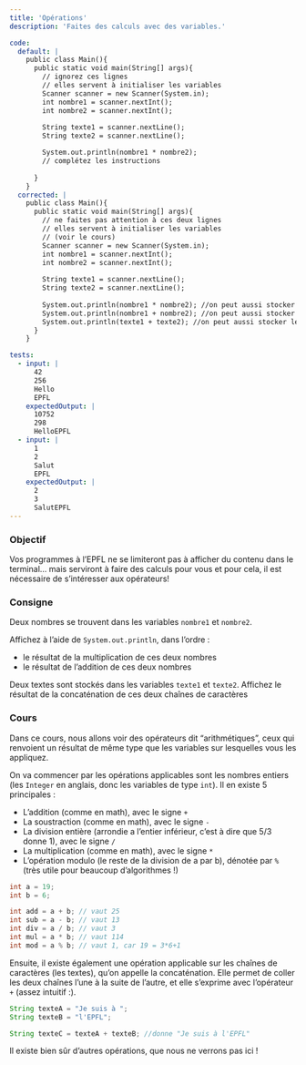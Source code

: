 ```yaml
---
title: 'Opérations'
description: 'Faites des calculs avec des variables.'

code:
  default: |
    public class Main(){
      public static void main(String[] args){
        // ignorez ces lignes
        // elles servent à initialiser les variables
        Scanner scanner = new Scanner(System.in);
        int nombre1 = scanner.nextInt();
        int nombre2 = scanner.nextInt();
        
        String texte1 = scanner.nextLine();
        String texte2 = scanner.nextLine();

        System.out.println(nombre1 * nombre2);
        // complétez les instructions
        
      }
    }
  corrected: |
    public class Main(){
      public static void main(String[] args){
        // ne faites pas attention à ces deux lignes
        // elles servent à initialiser les variables
        // (voir le cours)
        Scanner scanner = new Scanner(System.in);
        int nombre1 = scanner.nextInt();
        int nombre2 = scanner.nextInt();
        
        String texte1 = scanner.nextLine();
        String texte2 = scanner.nextLine();
        
        System.out.println(nombre1 * nombre2); //on peut aussi stocker le résultat dans une variable intermédiaire
        System.out.println(nombre1 + nombre2); //on peut aussi stocker le résultat dans une variable intermédiaire
        System.out.println(texte1 + texte2); //on peut aussi stocker le résultat dans une variable intermédiaire
      }
    }

tests:
  - input: |
      42
      256
      Hello
      EPFL
    expectedOutput: |
      10752
      298
      HelloEPFL
  - input: |
      1
      2
      Salut
      EPFL
    expectedOutput: |
      2
      3
      SalutEPFL
---
```


### Objectif

Vos programmes à l’EPFL ne se limiteront pas à afficher du contenu dans le terminal… mais serviront à faire des calculs pour vous et pour cela, il est nécessaire de s’intéresser aux opérateurs!

### Consigne

Deux nombres se trouvent dans les variables `nombre1` et `nombre2`.

Affichez à l’aide de `System.out.println`, dans l’ordre :

- le résultat de la multiplication de ces deux nombres
- le résultat de l’addition de ces deux nombres

Deux textes sont stockés dans les variables `texte1` et `texte2`.
Affichez le résultat de la concaténation de ces deux chaînes de caractères

### Cours

Dans ce cours, nous allons voir des opérateurs dit “arithmétiques”, ceux qui renvoient un résultat de même type que les variables sur lesquelles vous les appliquez.

On va commencer par les opérations applicables sont les nombres entiers (les `Integer` en anglais, donc les variables de type `int`). Il en existe 5 principales :

- L’addition (comme en math), avec le signe `+`
- La soustraction (comme en math), avec le signe `-`
- La division entière (arrondie a l’entier inférieur, c’est à dire que 5/3 donne 1), avec le signe `/`
- La multiplication (comme en math), avec le signe `*`
- L’opération modulo (le reste de la division de a par b), dénotée par `%` (très utile pour beaucoup d’algorithmes !)

```java
int a = 19;
int b = 6;

int add = a + b; // vaut 25
int sub = a - b; // vaut 13
int div = a / b; // vaut 3
int mul = a * b; // vaut 114
int mod = a % b; // vaut 1, car 19 = 3*6+1
```

Ensuite, il existe également une opération applicable sur les chaînes de caractères (les textes), qu’on appelle la concaténation. Elle permet de coller les deux chaînes l’une à la suite de l’autre, et elle s’exprime avec l’opérateur `+` (assez intuitif :).

```java
String texteA = "Je suis à ";
String texteB = "l'EPFL";

String texteC = texteA + texteB; //donne "Je suis à l'EPFL"
```

Il existe bien sûr d’autres opérations, que nous ne verrons pas ici !
